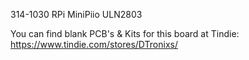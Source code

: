 314-1030 RPi MiniPiio ULN2803

You can find blank PCB's & Kits for this board at Tindie:
https://www.tindie.com/stores/DTronixs/